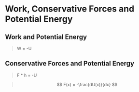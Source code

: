 # Work, Conservative Forces and Potential Energy

## Work and Potential Energy

>W = -U

## Conservative Forces and Potential Energy 

>F * h = -U

> $$ F(x) = -\frac{dU(x)}{dx} $$